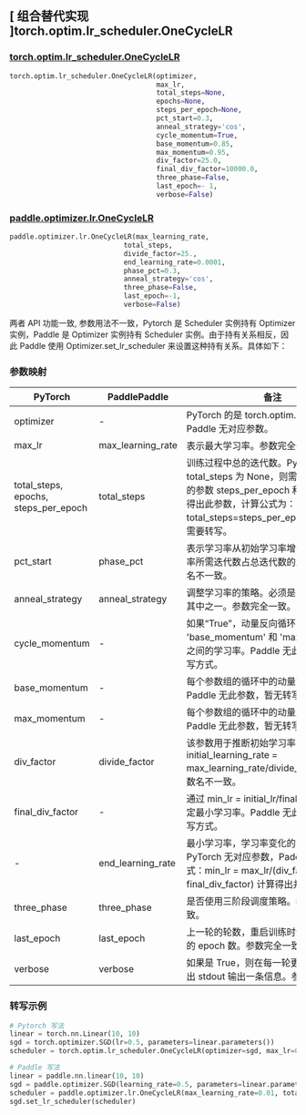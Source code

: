 ## [ 组合替代实现 ]torch.optim.lr_scheduler.OneCycleLR

### [torch.optim.lr_scheduler.OneCycleLR](https://pytorch.org/docs/stable/generated/torch.optim.lr_scheduler.OneCycleLR.html)

```python
torch.optim.lr_scheduler.OneCycleLR(optimizer,
                                    max_lr,
                                    total_steps=None,
                                    epochs=None,
                                    steps_per_epoch=None,
                                    pct_start=0.3,
                                    anneal_strategy='cos',
                                    cycle_momentum=True,
                                    base_momentum=0.85,
                                    max_momentum=0.95,
                                    div_factor=25.0,
                                    final_div_factor=10000.0,
                                    three_phase=False,
                                    last_epoch=- 1,
                                    verbose=False)
```

### [paddle.optimizer.lr.OneCycleLR](https://www.paddlepaddle.org.cn/documentation/docs/zh/api/paddle/optimizer/lr/OneCycleLR_cn.html)

```python
paddle.optimizer.lr.OneCycleLR(max_learning_rate,
                            total_steps,
                            divide_factor=25.,
                            end_learning_rate=0.0001,
                            phase_pct=0.3,
                            anneal_strategy='cos',
                            three_phase=False,
                            last_epoch=-1,
                            verbose=False)
```

两者 API 功能一致, 参数用法不一致，Pytorch 是 Scheduler 实例持有 Optimizer 实例，Paddle 是 Optimizer 实例持有 Scheduler 实例。由于持有关系相反，因此 Paddle 使用 Optimizer.set_lr_scheduler 来设置这种持有关系。具体如下：

### 参数映射

| PyTorch | PaddlePaddle | 备注                                                                                       |
| ------- | ------------ | ------------------------------------------------------------------------------------------ |
| optimizer     | -       | PyTorch 的是 torch.optim.Optimizer 类，Paddle 无对应参数。 |
| max_lr     | max_learning_rate       | 表示最大学习率。参数完全一致。           |
| total_steps, epochs, steps_per_epoch  | total_steps       | 训练过程中总的迭代数。PyTorch 默认 total_steps 为 None，则需要从 PyTorch 的参数 steps_per_epoch 和 epochs 计算得出此参数，计算公式为：total_steps=steps_per_epoch*epochs，需要转写。        |
| pct_start     | phase_pct       | 表示学习率从初始学习率增长到最大学习率所需迭代数占总迭代数的比例。仅参数名不一致。             |
| anneal_strategy     | anneal_strategy       | 调整学习率的策略。必须是 ( cos , linear )其中之一。参数完全一致。             |
| cycle_momentum     | -       | 如果“True”，动量反向循环 'base_momentum' 和 'max_momentum' 之间的学习率。Paddle 无此参数，暂无转写方式。             |
| base_momentum     | -       | 每个参数组的循环中的动量下边界。Paddle 无此参数，暂无转写方式。             |
| max_momentum     | -       | 每个参数组的循环中的动量上边界。Paddle 无此参数，暂无转写方式。             |
| div_factor     | divide_factor       | 该参数用于推断初始学习率，公式为 initial_learning_rate = max_learning_rate/divide_factor。仅参数名不一致。             |
| final_div_factor     | -       | 通过 min_lr = initial_lr/final_div_factor 确定最小学习率。Paddle 无此参数，暂无转写方式。             |
| -     | end_learning_rate       | 最小学习率，学习率变化的下边界。PyTorch 无对应参数，Paddle 可通过公式：min_lr = max_lr/(div_factor * final_div_factor) 计算得出并设置。             |
| three_phase     | three_phase       | 是否使用三阶段调度策略。参数完全一致。            |
| last_epoch     | last_epoch       | 上一轮的轮数，重启训练时设置为上一轮的 epoch 数。参数完全一致。       |
| verbose     | verbose       | 如果是 True，则在每一轮更新时在标准输出 stdout 输出一条信息。参数完全一致。  |

### 转写示例
```python
# Pytorch 写法
linear = torch.nn.Linear(10, 10)
sgd = torch.optimizer.SGD(lr=0.5, parameters=linear.parameters())
scheduler = torch.optim.lr_scheduler.OneCycleLR(optimizer=sgd, max_lr=0.01, steps_per_epoch=20, epochs=10)

# Paddle 写法
linear = paddle.nn.linear(10, 10)
sgd = paddle.optimizer.SGD(learning_rate=0.5, parameters=linear.parameters())
scheduler = paddle.optimizer.lr.OneCycleLR(max_learning_rate=0.01, total_steps=20*10, end_learning_rate=max_lr/(25*10000))
sgd.set_lr_scheduler(scheduler)
```
